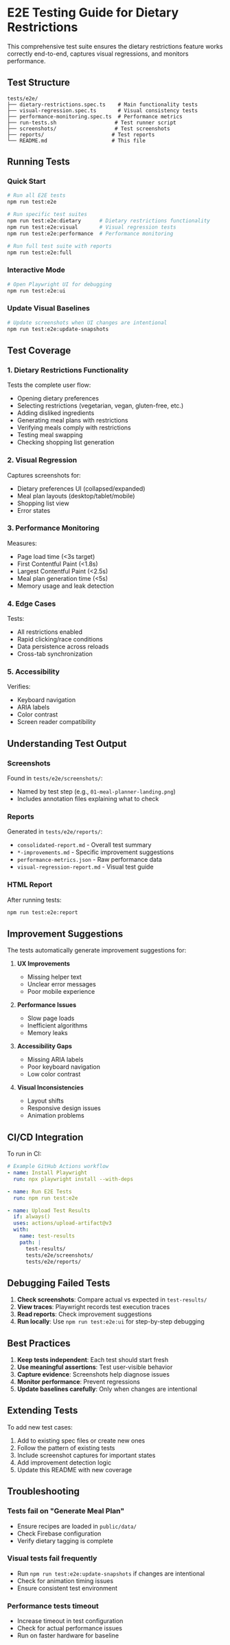 # E2E Testing Guide for Dietary Restrictions

This comprehensive test suite ensures the dietary restrictions feature works correctly end-to-end, captures visual regressions, and monitors performance.

## Test Structure

```
tests/e2e/
├── dietary-restrictions.spec.ts    # Main functionality tests
├── visual-regression.spec.ts       # Visual consistency tests
├── performance-monitoring.spec.ts  # Performance metrics
├── run-tests.sh                   # Test runner script
├── screenshots/                   # Test screenshots
├── reports/                      # Test reports
└── README.md                     # This file
```

## Running Tests

### Quick Start

```bash
# Run all E2E tests
npm run test:e2e

# Run specific test suites
npm run test:e2e:dietary      # Dietary restrictions functionality
npm run test:e2e:visual       # Visual regression tests
npm run test:e2e:performance  # Performance monitoring

# Run full test suite with reports
npm run test:e2e:full
```

### Interactive Mode

```bash
# Open Playwright UI for debugging
npm run test:e2e:ui
```

### Update Visual Baselines

```bash
# Update screenshots when UI changes are intentional
npm run test:e2e:update-snapshots
```

## Test Coverage

### 1. Dietary Restrictions Functionality

Tests the complete user flow:
- Opening dietary preferences
- Selecting restrictions (vegetarian, vegan, gluten-free, etc.)
- Adding disliked ingredients
- Generating meal plans with restrictions
- Verifying meals comply with restrictions
- Testing meal swapping
- Checking shopping list generation

### 2. Visual Regression

Captures screenshots for:
- Dietary preferences UI (collapsed/expanded)
- Meal plan layouts (desktop/tablet/mobile)
- Shopping list view
- Error states

### 3. Performance Monitoring

Measures:
- Page load time (<3s target)
- First Contentful Paint (<1.8s)
- Largest Contentful Paint (<2.5s)
- Meal plan generation time (<5s)
- Memory usage and leak detection

### 4. Edge Cases

Tests:
- All restrictions enabled
- Rapid clicking/race conditions
- Data persistence across reloads
- Cross-tab synchronization

### 5. Accessibility

Verifies:
- Keyboard navigation
- ARIA labels
- Color contrast
- Screen reader compatibility

## Understanding Test Output

### Screenshots

Found in `tests/e2e/screenshots/`:
- Named by test step (e.g., `01-meal-planner-landing.png`)
- Includes annotation files explaining what to check

### Reports

Generated in `tests/e2e/reports/`:
- `consolidated-report.md` - Overall test summary
- `*-improvements.md` - Specific improvement suggestions
- `performance-metrics.json` - Raw performance data
- `visual-regression-report.md` - Visual test guide

### HTML Report

After running tests:
```bash
npm run test:e2e:report
```

## Improvement Suggestions

The tests automatically generate improvement suggestions for:

1. **UX Improvements**
   - Missing helper text
   - Unclear error messages
   - Poor mobile experience

2. **Performance Issues**
   - Slow page loads
   - Inefficient algorithms
   - Memory leaks

3. **Accessibility Gaps**
   - Missing ARIA labels
   - Poor keyboard navigation
   - Low color contrast

4. **Visual Inconsistencies**
   - Layout shifts
   - Responsive design issues
   - Animation problems

## CI/CD Integration

To run in CI:

```yaml
# Example GitHub Actions workflow
- name: Install Playwright
  run: npx playwright install --with-deps

- name: Run E2E Tests
  run: npm run test:e2e

- name: Upload Test Results
  if: always()
  uses: actions/upload-artifact@v3
  with:
    name: test-results
    path: |
      test-results/
      tests/e2e/screenshots/
      tests/e2e/reports/
```

## Debugging Failed Tests

1. **Check screenshots**: Compare actual vs expected in `test-results/`
2. **View traces**: Playwright records test execution traces
3. **Read reports**: Check improvement suggestions
4. **Run locally**: Use `npm run test:e2e:ui` for step-by-step debugging

## Best Practices

1. **Keep tests independent**: Each test should start fresh
2. **Use meaningful assertions**: Test user-visible behavior
3. **Capture evidence**: Screenshots help diagnose issues
4. **Monitor performance**: Prevent regressions
5. **Update baselines carefully**: Only when changes are intentional

## Extending Tests

To add new test cases:

1. Add to existing spec files or create new ones
2. Follow the pattern of existing tests
3. Include screenshot captures for important states
4. Add improvement detection logic
5. Update this README with new coverage

## Troubleshooting

### Tests fail on "Generate Meal Plan"
- Ensure recipes are loaded in `public/data/`
- Check Firebase configuration
- Verify dietary tagging is complete

### Visual tests fail frequently
- Run `npm run test:e2e:update-snapshots` if changes are intentional
- Check for animation timing issues
- Ensure consistent test environment

### Performance tests timeout
- Increase timeout in test configuration
- Check for actual performance issues
- Run on faster hardware for baseline